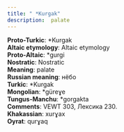 ```yaml
---
title: " *Kurgak"
description:  palate
---
```


<strong>Proto-Turkic</strong>:  *Kurgak<br>
<strong>Altaic etymology</strong>:  Altaic etymology<br>
<strong> Proto-Altaic</strong>:  *gurgi<br>
<strong>Nostratic</strong>:  Nostratic<br>
<strong>Meaning</strong>:  palate<br>
<strong>Russian meaning</strong>:  нёбо<br>
<strong>Turkic</strong>:  *Kurgak<br>
<strong>Mongolian</strong>:  *güreɣe<br>
<strong>Tungus-Manchu</strong>:  *gorgakta<br>
<strong>Comments</strong>:  VEWT 303, Лексика 230.<br>
<strong>Khakassian</strong>:  xurɣax<br>
<strong>Oyrat</strong>:  qurɣaq<br>


